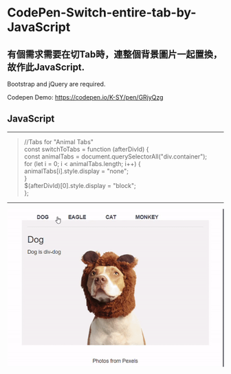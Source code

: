 # CodePen-Switch-entire-tab-by-JavaScript

## 有個需求需要在切Tab時，連整個背景圖片一起置換，故作此JavaScript.
Bootstrap and jQuery are required.

Codepen Demo: https://codepen.io/K-SY/pen/GRjyQzg

## JavaScript
------
>//Tabs for "Animal Tabs"  
>const switchToTabs = function (afterDivId) {  
>    const animalTabs = document.querySelectorAll("div.container");  
>        for (let i = 0; i < animalTabs.length; i++) {  
>            animalTabs[i].style.display = "none";  
>        }  
>    $(afterDivId)[0].style.display = "block";  
>};  
------

<img src="https://github.com/Sandra-Kao/CodePen-Switch-entire-tab-by-JavaScript/blob/main/ezgif.com-gif-maker.gif">
